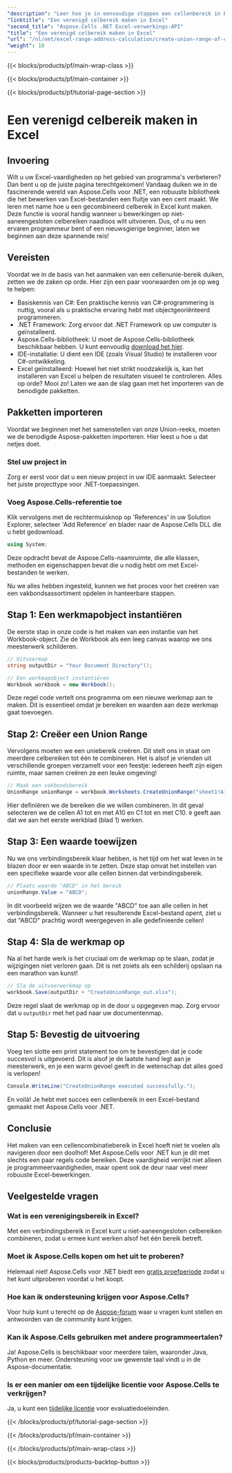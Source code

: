 ```yaml
---
"description": "Leer hoe je in eenvoudige stappen een cellenbereik in Excel kunt maken met Aspose.Cells voor .NET. Verbeter je Excel-vaardigheden met behulp van programma's."
"linktitle": "Een verenigd celbereik maken in Excel"
"second_title": "Aspose.Cells .NET Excel-verwerkings-API"
"title": "Een verenigd celbereik maken in Excel"
"url": "/nl/net/excel-range-address-calculation/create-union-range-of-cells-in-excel/"
"weight": 10
---
```


{{< blocks/products/pf/main-wrap-class >}}

{{< blocks/products/pf/main-container >}}

{{< blocks/products/pf/tutorial-page-section >}}

# Een verenigd celbereik maken in Excel

## Invoering
Wilt u uw Excel-vaardigheden op het gebied van programma's verbeteren? Dan bent u op de juiste pagina terechtgekomen! Vandaag duiken we in de fascinerende wereld van Aspose.Cells voor .NET, een robuuste bibliotheek die het bewerken van Excel-bestanden een fluitje van een cent maakt. We leren met name hoe u een gecombineerd celbereik in Excel kunt maken. Deze functie is vooral handig wanneer u bewerkingen op niet-aaneengesloten celbereiken naadloos wilt uitvoeren. Dus, of u nu een ervaren programmeur bent of een nieuwsgierige beginner, laten we beginnen aan deze spannende reis!
## Vereisten
Voordat we in de basis van het aanmaken van een cellenunie-bereik duiken, zetten we de zaken op orde. Hier zijn een paar voorwaarden om je op weg te helpen:
- Basiskennis van C#: Een praktische kennis van C#-programmering is nuttig, vooral als u praktische ervaring hebt met objectgeoriënteerd programmeren.
- .NET Framework: Zorg ervoor dat .NET Framework op uw computer is geïnstalleerd.
- Aspose.Cells-bibliotheek: U moet de Aspose.Cells-bibliotheek beschikbaar hebben. U kunt eenvoudig [download het hier](https://releases.aspose.com/cells/net/).
- IDE-installatie: U dient een IDE (zoals Visual Studio) te installeren voor C#-ontwikkeling.
- Excel geïnstalleerd: Hoewel het niet strikt noodzakelijk is, kan het installeren van Excel u helpen de resultaten visueel te controleren.
Alles op orde? Mooi zo! Laten we aan de slag gaan met het importeren van de benodigde pakketten.
## Pakketten importeren
Voordat we beginnen met het samenstellen van onze Union-reeks, moeten we de benodigde Aspose-pakketten importeren. Hier leest u hoe u dat netjes doet.
### Stel uw project in
Zorg er eerst voor dat u een nieuw project in uw IDE aanmaakt. Selecteer het juiste projecttype voor .NET-toepassingen.
### Voeg Aspose.Cells-referentie toe
Klik vervolgens met de rechtermuisknop op 'References' in uw Solution Explorer, selecteer 'Add Reference' en blader naar de Aspose.Cells DLL die u hebt gedownload. 
```csharp
using System;
```
Deze opdracht bevat de Aspose.Cells-naamruimte, die alle klassen, methoden en eigenschappen bevat die u nodig hebt om met Excel-bestanden te werken.

Nu we alles hebben ingesteld, kunnen we het proces voor het creëren van een vakbondsassortiment opdelen in hanteerbare stappen.
## Stap 1: Een werkmapobject instantiëren
De eerste stap in onze code is het maken van een instantie van het Workbook-object. Zie de Workbook als een leeg canvas waarop we ons meesterwerk schilderen.
```csharp
// Uitvoermap
string outputDir = "Your Document Directory"();

// Een werkmapobject instantiëren
Workbook workbook = new Workbook();
```
Deze regel code vertelt ons programma om een nieuwe werkmap aan te maken. Dit is essentieel omdat je bereiken en waarden aan deze werkmap gaat toevoegen.
## Stap 2: Creëer een Union Range
Vervolgens moeten we een uniebereik creëren. Dit stelt ons in staat om meerdere celbereiken tot één te combineren. Het is alsof je vrienden uit verschillende groepen verzamelt voor een feestje: iedereen heeft zijn eigen ruimte, maar samen creëren ze een leuke omgeving!
```csharp
// Maak een vakbondsbereik
UnionRange unionRange = workbook.Worksheets.CreateUnionRange("sheet1!A1:A10,sheet1!C1:C10", 0);
```
Hier definiëren we de bereiken die we willen combineren. In dit geval selecteren we de cellen A1 tot en met A10 en C1 tot en met C10. `0` geeft aan dat we aan het eerste werkblad (blad 1) werken.
## Stap 3: Een waarde toewijzen
Nu we ons verbindingsbereik klaar hebben, is het tijd om het wat leven in te blazen door er een waarde in te zetten. Deze stap omvat het instellen van een specifieke waarde voor alle cellen binnen dat verbindingsbereik.
```csharp
// Plaats waarde "ABCD" in het bereik
unionRange.Value = "ABCD";
```
In dit voorbeeld wijzen we de waarde "ABCD" toe aan alle cellen in het verbindingsbereik. Wanneer u het resulterende Excel-bestand opent, ziet u dat "ABCD" prachtig wordt weergegeven in alle gedefinieerde cellen!
## Stap 4: Sla de werkmap op
Na al het harde werk is het cruciaal om de werkmap op te slaan, zodat je wijzigingen niet verloren gaan. Dit is net zoiets als een schilderij opslaan na een marathon van kunst!
```csharp
// Sla de uitvoerwerkmap op
workbook.Save(outputDir + "CreateUnionRange_out.xlsx");
```
Deze regel slaat de werkmap op in de door u opgegeven map. Zorg ervoor dat u `outputDir` met het pad naar uw documentenmap. 
## Stap 5: Bevestig de uitvoering
Voeg ten slotte een print statement toe om te bevestigen dat je code succesvol is uitgevoerd. Dit is alsof je de laatste hand legt aan je meesterwerk, en je een warm gevoel geeft in de wetenschap dat alles goed is verlopen!
```csharp
Console.WriteLine("CreateUnionRange executed successfully.");
```
En voilà! Je hebt met succes een cellenbereik in een Excel-bestand gemaakt met Aspose.Cells voor .NET.
## Conclusie
Het maken van een cellencombinatiebereik in Excel hoeft niet te voelen als navigeren door een doolhof! Met Aspose.Cells voor .NET kun je dit met slechts een paar regels code bereiken. Deze vaardigheid verrijkt niet alleen je programmeervaardigheden, maar opent ook de deur naar veel meer robuuste Excel-bewerkingen. 

## Veelgestelde vragen
### Wat is een verenigingsbereik in Excel?
Met een verbindingsbereik in Excel kunt u niet-aaneengesloten celbereiken combineren, zodat u ermee kunt werken alsof het één bereik betreft.
### Moet ik Aspose.Cells kopen om het uit te proberen?
Helemaal niet! Aspose.Cells voor .NET biedt een [gratis proefperiode](https://releases.aspose.com/) zodat u het kunt uitproberen voordat u het koopt.
### Hoe kan ik ondersteuning krijgen voor Aspose.Cells?
Voor hulp kunt u terecht op de [Aspose-forum](https://forum.aspose.com/c/cells/9) waar u vragen kunt stellen en antwoorden van de community kunt krijgen.
### Kan ik Aspose.Cells gebruiken met andere programmeertalen?
Ja! Aspose.Cells is beschikbaar voor meerdere talen, waaronder Java, Python en meer. Ondersteuning voor uw gewenste taal vindt u in de Aspose-documentatie.
### Is er een manier om een tijdelijke licentie voor Aspose.Cells te verkrijgen?
Ja, u kunt een [tijdelijke licentie](https://purchase.aspose.com/temporary-license/) voor evaluatiedoeleinden.

{{< /blocks/products/pf/tutorial-page-section >}}

{{< /blocks/products/pf/main-container >}}

{{< /blocks/products/pf/main-wrap-class >}}

{{< blocks/products/products-backtop-button >}}